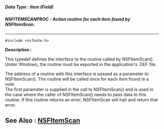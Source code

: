 ##### Data Type : Item (Field)
##### NSFITEMSCANPROC - Action routine for each item found by NSFItemScan.
---
```
#include <nsfnote.h>
```
**Description :**

This typedef defines the interface to the routine called by NSFItemScan().  
Under Windows, the routine must be exported in the application's .DEF file.

The address of a routine with this interface is passed as a parameter to 
NSFItemScan().  The routine will be called once for each item found in a note.  
The first parameter is supplied in the call to NSFItemScan() and is used in the 
case where the caller of NSFItemScan() needs to pass data to this routine.  If 
this routine returns an error, NSFItemScan will halt and return that error.

**See Also :**
[NSFItemScan](/reference/Func/NSFItemScan)
---
